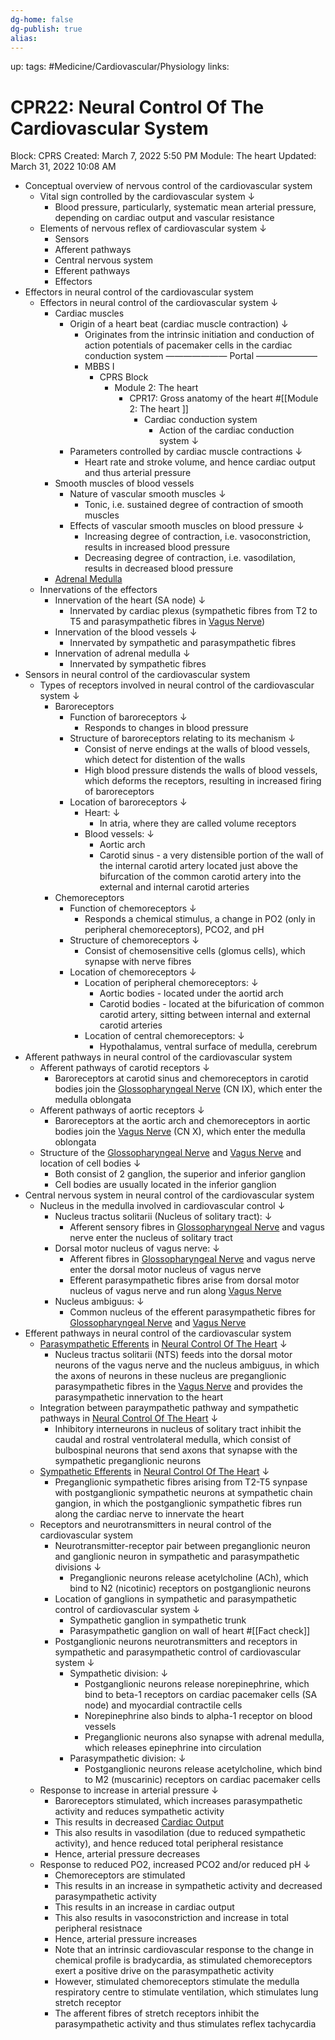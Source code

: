 ```yaml
---
dg-home: false
dg-publish: true
alias:
---
```

up:
tags: #Medicine/Cardiovascular/Physiology 
links:
# CPR22: Neural Control Of The Cardiovascular System

Block: CPRS
Created: March 7, 2022 5:50 PM
Module: The heart
Updated: March 31, 2022 10:08 AM

- Conceptual overview of nervous control of the cardiovascular system
    - Vital sign controlled by the cardiovascular system ↓
        - Blood pressure, particularly, systematic mean arterial pressure, depending on cardiac output and vascular resistance
    - Elements of nervous reflex of cardiovascular system ↓
        - Sensors
        - Afferent pathways
        - Central nervous system
        - Efferent pathways
        - Effectors
- Effectors in neural control of the cardiovascular system
    - Effectors in neural control of the cardiovascular system ↓
        - Cardiac muscles
            - Origin of a heart beat (cardiac muscle contraction) ↓
                - Originates from the intrinsic initiation and conduction of action potentials of pacemaker cells in the cardiac conduction system ——————— Portal ———————
                - MBBS I
                    - CPRS Block
                        - Module 2: The heart
                            - CPR17: Gross anatomy of the heart #[[Module 2: The heart ]]
                                - Cardiac conduction system
                                    - Action of the cardiac conduction system ↓
            - Parameters controlled by cardiac muscle contractions ↓
                - Heart rate and stroke volume, and hence cardiac output and thus arterial pressure
        - Smooth muscles of blood vessels
            - Nature of vascular smooth muscles ↓
                - Tonic, i.e. sustained degree of contraction of smooth muscles
            - Effects of vascular smooth muscles on blood pressure ↓
                - Increasing degree of contraction, i.e. vasoconstriction, results in increased blood pressure
                - Decreasing degree of contraction, i.e. vasodilation, results in decreased blood pressure
        - [Adrenal Medulla](../../../Links/Chapter%2023:%20Regulation%20of%20Arterial%20Pressure%20and%20Cardiac%20Output%20%7C%20Boron%20&%20Boulpaep%20Medical%20Physiology%20/Short-term%20regulation%20of%20arterial%20pressure/Neural%20reflexes%20mediate%20the%20short-term%20regulation%20of%20mean%20arterial%20pressure%20/The%20principal%20effectors%20in%20the%20neural%20control%20of%20arterial%20pressure%20are%20the%20heart,%20the%20arteries,%20the%20veins,%20and%20the%20adrenal%20medulla/Adrenal%20Medulla.md)
    - Innervations of the effectors
        - Innervation of the heart (SA node) ↓
            - Innervated by cardiac plexus (sympathetic fibres from T2 to T5 and parasympathetic fibres in [Vagus Nerve](../../../Vagus%20Nerve.md))
        - Innervation of the blood vessels ↓
            - Innervated by sympathetic and parasympathetic fibres
        - Innervation of adrenal medulla ↓
            - Innervated by sympathetic fibres
- Sensors in neural control of the cardiovascular system
    - Types of receptors involved in neural control of the cardiovascular system ↓
        - Baroreceptors
            - Function of baroreceptors ↓
                - Responds to changes in blood pressure
            - Structure of baroreceptors relating to its mechanism ↓
                - Consist of nerve endings at the walls of blood vessels, which detect for distention of the walls
                - High blood pressure distends the walls of blood vessels, which deforms the receptors, resulting in increased firing of baroreceptors
            - Location of baroreceptors ↓
                - Heart: ↓
                    - In atria, where they are called volume receptors
                - Blood vessels: ↓
                    - Aortic arch
                    - Carotid sinus - a very distensible portion of the wall of the internal carotid artery located just above the bifurcation of the common carotid artery into the external and internal carotid arteries
        - Chemoreceptors
            - Function of chemoreceptors ↓
                - Responds a chemical stimulus, a change in PO2 (only in peripheral chemoreceptors), PCO2, and pH
            - Structure of chemoreceptors ↓
                - Consist of chemosensitive cells (glomus cells), which synapse with nerve fibres
            - Location of chemoreceptors ↓
                - Location of peripheral chemoreceptors: ↓
                    - Aortic bodies - located under the aortid arch
                    - Carotid bodies - located at the bifurication of common carotid artery, sitting between internal and external carotid arteries
                - Location of central chemoreceptors: ↓
                    - Hypothalamus, ventral surface of medulla, cerebrum
- Afferent pathways in neural control of the cardiovascular system
    - Afferent pathways of carotid receptors ↓
        - Baroreceptors at carotid sinus and chemoreceptors in carotid bodies join the [Glossopharyngeal Nerve](../../../Glossopharyngeal%20Nerve.md) (CN IX), which enter the medulla oblongata
    - Afferent pathways of aortic receptors ↓
        - Baroreceptors at the aortic arch and chemoreceptors in aortic bodies join the [Vagus Nerve](../../../Vagus%20Nerve.md) (CN X), which enter the medulla oblongata
    - Structure of the [Glossopharyngeal Nerve](../../../Glossopharyngeal%20Nerve.md) and [Vagus Nerve](../../../Vagus%20Nerve.md) and location of cell bodies ↓
        - Both consist of 2 ganglion, the superior and inferior ganglion
        - Cell bodies are usually located in the inferior ganglion
- Central nervous system in neural control of the cardiovascular system
    - Nucleus in the medulla involved in cardiovascular control ↓
        - Nucleus tractus solitarii (Nucleus of solitary tract): ↓
            - Afferent sensory fibres in [Glossopharyngeal Nerve](../../../Glossopharyngeal%20Nerve.md) and vagus nerve enter the nucleus of solitary tract
        - Dorsal motor nucleus of vagus nerve: ↓
            - Afferent fibres in [Glossopharyngeal Nerve](../../../Glossopharyngeal%20Nerve.md) and vagus nerve enter the dorsal motor nucleus of vagus nerve
            - Efferent parasympathetic fibres arise from dorsal motor nucleus of vagus nerve and run along [Vagus Nerve](../../../Vagus%20Nerve.md)
        - Nucleus ambiguus: ↓
            - Common nucleus of the efferent parasympathetic fibres for [Glossopharyngeal Nerve](../../../Glossopharyngeal%20Nerve.md) and [Vagus Nerve](../../../Vagus%20Nerve.md)
- Efferent pathways in neural control of the cardiovascular system
    - [Parasympathetic Efferents](../../../Links/Chapter%2023:%20Regulation%20of%20Arterial%20Pressure%20and%20Cardiac%20Output%20%7C%20Boron%20&%20Boulpaep%20Medical%20Physiology%20/Short-term%20regulation%20of%20arterial%20pressure/Neural%20reflexes%20mediate%20the%20short-term%20regulation%20of%20mean%20arterial%20pressure%20/The%20efferent%20pathways%20of%20the%20baroreceptor%20response%20include%20both%20sympathetic%20and%20parasympathetic%20divisions%20of%20the%20autonomic%20nervous%20system/Parasympathetic%20Efferents.md) in [Neural Control Of The Heart](../../../Neural%20Control%20Of%20The%20Heart.md) ↓
        - Nucleus tractus solitarii (NTS) feeds into the dorsal motor neurons of the vagus nerve and the nucleus ambiguus, in which the axons of neurons in these nucleus are preganglionic parasympathetic fibres in the [Vagus Nerve](../../../Vagus%20Nerve.md) and provides the parasympathetic innervation to the heart
    - Integration between paraympathetic pathway and sympathetic pathways in [Neural Control Of The Heart](../../../Neural%20Control%20Of%20The%20Heart.md) ↓
        - Inhibitory interneurons in nucleus of solitary tract inhibit the caudal and rostral ventrolateral medulla, which consist of bulbospinal neurons that send axons that synapse with the sympathetic preganglionic neurons
    - [Sympathetic Efferents](../../../Links/Chapter%2023:%20Regulation%20of%20Arterial%20Pressure%20and%20Cardiac%20Output%20%7C%20Boron%20&%20Boulpaep%20Medical%20Physiology%20/Short-term%20regulation%20of%20arterial%20pressure/Neural%20reflexes%20mediate%20the%20short-term%20regulation%20of%20mean%20arterial%20pressure%20/The%20efferent%20pathways%20of%20the%20baroreceptor%20response%20include%20both%20sympathetic%20and%20parasympathetic%20divisions%20of%20the%20autonomic%20nervous%20system/Sympathetic%20Efferents.md) in [Neural Control Of The Heart](../../../Neural%20Control%20Of%20The%20Heart.md) ↓
        - Preganglionic sympathetic fibres arising from T2-T5 synpase with postganglionic sympathetic neurons at sympathetic chain gangion, in which the postganglionic sympathetic fibres run along the cardiac nerve to innervate the heart
    - Receptors and neurotransmitters in neural control of the cardiovascular system
        - Neurotransmitter-receptor pair between preganglionic neuron and ganglionic neuron in sympathetic and parasympathetic divisions ↓
            - Preganglionic neurons release acetylcholine (ACh), which bind to N2 (nicotinic) receptors on postganglionic neurons
        - Location of ganglions in sympathetic and parasympathetic control of cardiovascular system ↓
            - Sympathetic ganglion in sympathetic trunk
            - Parasympathetic ganglion on wall of heart #[[Fact check]]
        - Postganglionic neurons neurotransmitters and receptors in sympathetic and parasympathetic control of cardiovascular system ↓
            - Sympathetic division: ↓
                - Postganglionic neurons release norepinephrine, which bind to beta-1 receptors on cardiac pacemaker cells (SA node) and myocardial contractile cells
                - Norepinephrine also binds to alpha-1 receptor on blood vessels
                - Preganglionic neurons also synapse with adrenal medulla, which releases epinephrine into circulation
            - Parasympathetic division: ↓
                - Postganglionic neurons release acetylcholine, which bind to M2 (muscarinic) receptors on cardiac pacemaker cells
    - Response to increase in arterial pressure ↓
        - Baroreceptors stimulated, which increases parasympathetic activity and reduces sympathetic activity
        - This results in decreased [Cardiac Output](../../../Cardiac%20Output.md)
        - This also results in vasodilation (due to reduced sympathetic activity), and hence reduced total peripheral resistance
        - Hence, arterial pressure decreases
    - Response to reduced PO2, increased PCO2 and/or reduced pH ↓
        - Chemoreceptors are stimulated
        - This results in an increase in sympathetic activity and decreased parasympathetic activity
        - This results in an increase in cardiac output
        - This also results in vasoconstriction and increase in total peripheral resistnace
        - Hence, arterial pressure increases
        - Note that an intrinsic cardiovascular response to the change in chemical profile is bradycardia, as stimulated chemoreceptors exert a positive drive on the parasympathetic activity
        - However, stimulated chemoreceptors stimulate the medulla respiratory centre to stimulate ventilation, which stimulates lung stretch receptor
        - The afferent fibres of stretch receptors inhibit the parasympathetic activity and thus stimulates reflex tachycardia